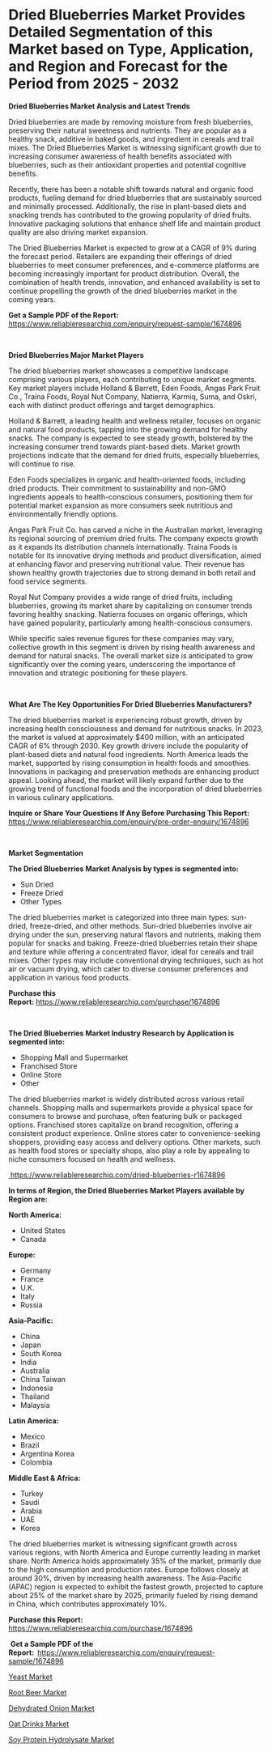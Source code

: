 <p><h1>Dried Blueberries Market Provides Detailed Segmentation of this Market based on Type, Application, and Region and Forecast for the Period from 2025 - 2032</h1></p><p><strong>Dried Blueberries Market Analysis and Latest Trends</strong></p>
<p><p>Dried blueberries are made by removing moisture from fresh blueberries, preserving their natural sweetness and nutrients. They are popular as a healthy snack, additive in baked goods, and ingredient in cereals and trail mixes. The Dried Blueberries Market is witnessing significant growth due to increasing consumer awareness of health benefits associated with blueberries, such as their antioxidant properties and potential cognitive benefits.</p><p>Recently, there has been a notable shift towards natural and organic food products, fueling demand for dried blueberries that are sustainably sourced and minimally processed. Additionally, the rise in plant-based diets and snacking trends has contributed to the growing popularity of dried fruits. Innovative packaging solutions that enhance shelf life and maintain product quality are also driving market expansion.</p><p>The Dried Blueberries Market is expected to grow at a CAGR of 9% during the forecast period. Retailers are expanding their offerings of dried blueberries to meet consumer preferences, and e-commerce platforms are becoming increasingly important for product distribution. Overall, the combination of health trends, innovation, and enhanced availability is set to continue propelling the growth of the dried blueberries market in the coming years.</p></p>
<p><strong>Get a Sample PDF of the Report:&nbsp;</strong> <a href="https://www.reliableresearchiq.com/enquiry/request-sample/1674896?utm_campaign=1900&utm_medium=2&utm_source=Github&utm_content=ia&utm_term=07042025&utm_id=dried-blueberries">https://www.reliableresearchiq.com/enquiry/request-sample/1674896</a></p>
<p>&nbsp;</p>
<p><strong>Dried Blueberries Major Market Players</strong></p>
<p><p>The dried blueberries market showcases a competitive landscape comprising various players, each contributing to unique market segments. Key market players include Holland & Barrett, Eden Foods, Angas Park Fruit Co., Traina Foods, Royal Nut Company, Natierra, Karmiq, Suma, and Oskri, each with distinct product offerings and target demographics.</p><p>Holland & Barrett, a leading health and wellness retailer, focuses on organic and natural food products, tapping into the growing demand for healthy snacks. The company is expected to see steady growth, bolstered by the increasing consumer trend towards plant-based diets. Market growth projections indicate that the demand for dried fruits, especially blueberries, will continue to rise.</p><p>Eden Foods specializes in organic and health-oriented foods, including dried products. Their commitment to sustainability and non-GMO ingredients appeals to health-conscious consumers, positioning them for potential market expansion as more consumers seek nutritious and environmentally friendly options.</p><p>Angas Park Fruit Co. has carved a niche in the Australian market, leveraging its regional sourcing of premium dried fruits. The company expects growth as it expands its distribution channels internationally. Traina Foods is notable for its innovative drying methods and product diversification, aimed at enhancing flavor and preserving nutritional value. Their revenue has shown healthy growth trajectories due to strong demand in both retail and food service segments.</p><p>Royal Nut Company provides a wide range of dried fruits, including blueberries, growing its market share by capitalizing on consumer trends favoring healthy snacking. Natierra focuses on organic offerings, which have gained popularity, particularly among health-conscious consumers.</p><p>While specific sales revenue figures for these companies may vary, collective growth in this segment is driven by rising health awareness and demand for natural snacks. The overall market size is anticipated to grow significantly over the coming years, underscoring the importance of innovation and strategic positioning for these players.</p></p>
<p>&nbsp;</p>
<p><strong>What Are The Key Opportunities For Dried Blueberries Manufacturers?</strong></p>
<p><p>The dried blueberries market is experiencing robust growth, driven by increasing health consciousness and demand for nutritious snacks. In 2023, the market is valued at approximately $400 million, with an anticipated CAGR of 6% through 2030. Key growth drivers include the popularity of plant-based diets and natural food ingredients. North America leads the market, supported by rising consumption in health foods and smoothies. Innovations in packaging and preservation methods are enhancing product appeal. Looking ahead, the market will likely expand further due to the growing trend of functional foods and the incorporation of dried blueberries in various culinary applications.</p></p>
<p><strong>Inquire or Share Your Questions If Any Before Purchasing This Report:</strong> <a href="https://www.reliableresearchiq.com/enquiry/pre-order-enquiry/1674896?utm_campaign=1900&utm_medium=2&utm_source=Github&utm_content=ia&utm_term=07042025&utm_id=dried-blueberries">https://www.reliableresearchiq.com/enquiry/pre-order-enquiry/1674896</a></p>
<p>&nbsp;</p>
<p><strong>Market Segmentation</strong></p>
<p><strong>The Dried Blueberries Market Analysis by types is segmented into:</strong></p>
<p><ul><li>Sun Dried</li><li>Freeze Dried</li><li>Other Types</li></ul></p>
<p><p>The dried blueberries market is categorized into three main types: sun-dried, freeze-dried, and other methods. Sun-dried blueberries involve air drying under the sun, preserving natural flavors and nutrients, making them popular for snacks and baking. Freeze-dried blueberries retain their shape and texture while offering a concentrated flavor, ideal for cereals and trail mixes. Other types may include conventional drying techniques, such as hot air or vacuum drying, which cater to diverse consumer preferences and application in various food products.</p></p>
<p><strong>Purchase this Report:&nbsp;</strong><a href="https://www.reliableresearchiq.com/purchase/1674896?utm_campaign=1900&utm_medium=2&utm_source=Github&utm_content=ia&utm_term=07042025&utm_id=dried-blueberries">https://www.reliableresearchiq.com/purchase/1674896</a></p>
<p>&nbsp;</p>
<p><strong>The Dried Blueberries Market Industry Research by Application is segmented into:</strong></p>
<p><ul><li>Shopping Mall and Supermarket</li><li>Franchised Store</li><li>Online Store</li><li>Other</li></ul></p>
<p><p>The dried blueberries market is widely distributed across various retail channels. Shopping malls and supermarkets provide a physical space for consumers to browse and purchase, often featuring bulk or packaged options. Franchised stores capitalize on brand recognition, offering a consistent product experience. Online stores cater to convenience-seeking shoppers, providing easy access and delivery options. Other markets, such as health food stores or specialty shops, also play a role by appealing to niche consumers focused on health and wellness.</p></p>
<p><a href="https://www.reliableresearchiq.com/dried-blueberries-r1674896?utm_campaign=1900&utm_medium=2&utm_source=Github&utm_content=ia&utm_term=07042025&utm_id=dried-blueberries">&nbsp;https://www.reliableresearchiq.com/dried-blueberries-r1674896</a></p>
<p><strong>In terms of Region, the Dried Blueberries Market Players available by Region are:</strong></p>
<p>
    <p> <strong> North America: </strong>
        <ul>
            <li>United States</li>
            <li>Canada</li>
        </ul>
        </p> 
    <p> <strong> Europe: </strong>
        <ul>
            <li>Germany</li>
            <li>France</li>
            <li>U.K.</li>
            <li>Italy</li>
            <li>Russia</li>
        </ul>
        </p> 
    <p> <strong> Asia-Pacific: </strong>
        <ul>
            <li>China</li>
            <li>Japan</li>
            <li>South Korea</li>
            <li>India</li>
            <li>Australia</li>
            <li>China Taiwan</li>
            <li>Indonesia</li>
            <li>Thailand</li>
            <li>Malaysia</li>
        </ul>
        </p> 
    <p> <strong> Latin America: </strong>
        <ul>
            <li>Mexico</li>
            <li>Brazil</li>
            <li>Argentina Korea</li>
            <li>Colombia</li>
        </ul>
        </p> 
    <p> <strong> Middle East & Africa: </strong>
        <ul>
            <li>Turkey</li>
            <li>Saudi</li>
            <li>Arabia</li>
            <li>UAE</li>
            <li>Korea</li>
        </ul>
    </p>
    </p>
<p><p>The dried blueberries market is witnessing significant growth across various regions, with North America and Europe currently leading in market share. North America holds approximately 35% of the market, primarily due to the high consumption and production rates. Europe follows closely at around 30%, driven by increasing health awareness. The Asia-Pacific (APAC) region is expected to exhibit the fastest growth, projected to capture about 25% of the market share by 2025, primarily fueled by rising demand in China, which contributes approximately 10%.</p></p>
<p><strong>Purchase this Report: </strong><a href="https://www.reliableresearchiq.com/purchase/1674896?utm_campaign=1900&utm_medium=2&utm_source=Github&utm_content=ia&utm_term=07042025&utm_id=dried-blueberries">https://www.reliableresearchiq.com/purchase/1674896</a></p>
<p>&nbsp;<strong>Get a Sample PDF of the Report:&nbsp;&nbsp;</strong><a href="https://www.reliableresearchiq.com/enquiry/request-sample/1674896?utm_campaign=1900&utm_medium=2&utm_source=Github&utm_content=ia&utm_term=07042025&utm_id=dried-blueberries">https://www.reliableresearchiq.com/enquiry/request-sample/1674896</a></p>
<p><strong></strong></p>
<p><p><a href="https://github.com/yodhafirorae/Market-Research-Report-List-1/blob/main/yeast-market.md?utm_campaign=1900&utm_medium=2&utm_source=Github&utm_content=ia&utm_term=07042025&utm_id=dried-blueberries">Yeast Market</a></p><p><a href="https://github.com/chillwervenu/Market-Research-Report-List-1/blob/main/root-beer-market.md?utm_campaign=1900&utm_medium=2&utm_source=Github&utm_content=ia&utm_term=07042025&utm_id=dried-blueberries">Root Beer Market</a></p><p><a href="https://github.com/awwqamet/Market-Research-Report-List-1/blob/main/dehydrated-onion-market.md?utm_campaign=1900&utm_medium=2&utm_source=Github&utm_content=ia&utm_term=07042025&utm_id=dried-blueberries">Dehydrated Onion Market</a></p><p><a href="https://github.com/marcayaminig/Market-Research-Report-List-1/blob/main/oat-drinks-market.md?utm_campaign=1900&utm_medium=2&utm_source=Github&utm_content=ia&utm_term=07042025&utm_id=dried-blueberries">Oat Drinks Market</a></p><p><a href="https://github.com/stuwinawisa/Market-Research-Report-List-1/blob/main/soy-protein-hydrolysate-market.md?utm_campaign=1900&utm_medium=2&utm_source=Github&utm_content=ia&utm_term=07042025&utm_id=dried-blueberries">Soy Protein Hydrolysate Market</a></p></p>